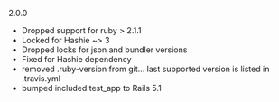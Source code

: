 2.0.0

- Dropped support for ruby > 2.1.1
- Locked for Hashie ~> 3
- Dropped locks for json and bundler versions
- Fixed for Hashie dependency
- removed .ruby-version from git... last supported version is listed in .travis.yml
- bumped included test_app to Rails 5.1